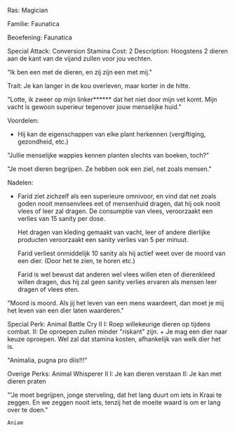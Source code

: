 Ras: Magician

Familie: Faunatica

Beoefening: Faunatica

Special Attack: Conversion
	Stamina Cost: 2
	Description: Hoogstens 2 dieren aan de kant van de vijand zullen voor jou vechten.

"Ik ben een met de dieren, en zij zijn een met mij."

Trait: Je kan langer in de kou overleven, maar korter in de hitte.

"Lotte, ik zweer op mijn linker****** dat het niet door mijn vet komt. Mijn vacht is gewoon superieur tegenover jouw menselijke huid."

Voordelen:

- Hij kan de eigenschappen van elke plant herkennen (vergiftiging, gezondheid, etc.)

"Jullie menselijke wappies kennen planten slechts van boeken, 
toch?"



"Je moet dieren begrijpen. Ze hebben ook een ziel, net zoals mensen."

Nadelen:

- Farid ziet zichzelf als een superieure omnivoor, en vind dat net zoals goden nooit mensenvlees eet of mensenhuid dragen, dat hij ook nooit vlees of leer zal dragen.
	De consumptie van vlees, veroorzaakt een verlies van 15 sanity per dose.
	
	Het dragen van kleding gemaakt van vacht, leer of andere dierlijke producten veroorzaakt een sanity verlies van 5 per minuut.
	
	Farid verliest onmiddelijk 10 sanity als hij actief weet over de moord van een dier. (Door het te zien, te horen etc.)
	
	Farid is wel bewust dat anderen wel vlees willen eten of dierenkleed willen dragen, dus hij zal geen sanity verlies ervaren als mensen leer dragen of vlees eten.

"Moord is moord. Als jij het leven van een mens waardeert, dan moet je mij het leven van een dier laten waarderen."

Special Perk: Animal Battle Cry II
	I: Roep willekeurige dieren op tijdens combat.
	II: De oproepen zullen minder "riskant" zijn.
	+ Je mag een dier naar keuze oproepen. Wel zal dat stamina kosten, afhankelijk van welk dier het is.

"Animalia, pugna pro diis!!!"

Overige Perks:
	Animal Whisperer II
	I: Je kan dieren verstaan
	II: Je kan met dieren praten

"'Je moet begrijpen, jonge sterveling, dat het lang duurt om iets in Kraai te zeggen. En we zeggen nooit iets, tenzij het de moeite waard is om er lang over te doen."

	Aniam



